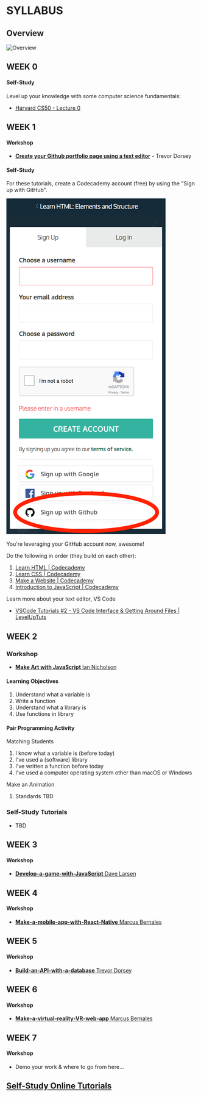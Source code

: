 # SYLLABUS

## Overview

![Overview](https://img1.wsimg.com/isteam/ip/bfe125fa-baa0-47fc-8d01-07bbeeea22e2/b0817bc2-35ca-4e68-9f7a-aaf293c764b2.png)

## WEEK 0

#### Self-Study

Level up your knowledge with some computer science fundamentals:

* [Harvard CS50 - Lecture 0](https://www.youtube.com/watch?v=y62zj9ozPOM/)

## WEEK 1

#### Workshop

* [**Create your Github portfolio page using a text editor**](https://github.com/newcoding-bootcamp/1-Create-your-Github-portfolio-page) - Trevor Dorsey

#### Self-Study

For these tutorials, create a Codecademy account (free) by using the "Sign up with GitHub".

![](https://github.com/newcoding-bootcamp/SYLLABUS/blob/master/codecademy-create-account.png)

You're leveraging your GitHub account now, awesome!

Do the following in order (they build on each other):

1. [Learn HTML | Codecademy](https://www.codecademy.com/learn/learn-html)
2. [Learn CSS | Codecademy](https://www.codecademy.com/learn/learn-css)
3. [Make a Website | Codecademy](https://www.codecademy.com/learn/make-a-website)
4. [Introduction to JavaScript | Codecademy](https://www.codecademy.com/learn/introduction-to-javascript)

Learn more about your text editor, VS Code

* [VSCode Tutorials #2 - VS Code Interface & Getting Around Files | LevelUpTuts](https://www.youtube.com/watch?v=u03JqER875w)

## WEEK 2

### Workshop

* <a href="https://github.com/newcoding-bootcamp/2-Make-art-with-JavaScript" target="_blank">**Make Art with JavaScript**  Ian Nicholson</a>

#### Learning Objectives

1. Understand what a variable is
2. Write a function
3. Understand what a library is
4. Use functions in library

#### Pair Programming Activity

Matching Students

1. I know what a variable is (before today)
1. I've used a (software) library
2. I've written a function before today
3. I've used a computer operating system other than macOS or Windows

Make an Animation

1. Standards TBD

### Self-Study Tutorials

* TBD

## WEEK 3

#### Workshop

* <a href="https://github.com/newcoding-bootcamp/3-Develop-a-game-with-JavaScript" target="_blank">**Develop-a-game-with-JavaScript**  Dave Larsen</a>

## WEEK 4

#### Workshop

* <a href="https://github.com/newcoding-bootcamp/4-Make-a-mobile-app-with-React-Native" target="_blank">**Make-a-mobile-app-with-React-Native**  Marcus Bernales</a>

## WEEK 5

#### Workshop

* <a href="https://github.com/newcoding-bootcamp/5-Build-an-API-with-a-database" target="_blank">**Build-an-API-with-a-database**  Trevor Dorsey</a>

## WEEK 6

#### Workshop

* <a href="https://github.com/newcoding-bootcamp/6-Make-a-virtual-reality-VR-web-app" target="_blank">**Make-a-virtual-reality-VR-web-app**  Marcus Bernales</a>

## WEEK 7

#### Workshop

* Demo your work & where to go from here...

## <a href="https://github.com/newcoding-bootcamp/Self-Study-Online-Tutorials" target="_blank">Self-Study Online Tutorials</a>
